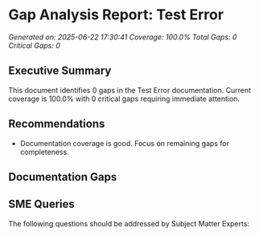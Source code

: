 # Gap Analysis Report: Test Error

*Generated on: 2025-06-22 17:30:41*
*Coverage: 100.0%*
*Total Gaps: 0*
*Critical Gaps: 0*

## Executive Summary

This document identifies 0 gaps in the Test Error documentation.
Current coverage is 100.0% with 0 critical gaps requiring immediate attention.

## Recommendations

- Documentation coverage is good. Focus on remaining gaps for completeness.

## Documentation Gaps

## SME Queries

The following questions should be addressed by Subject Matter Experts:
